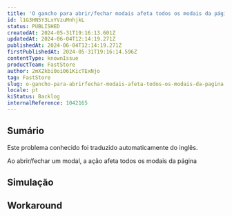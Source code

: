 ```yaml
---
title: 'O gancho para abrir/fechar modais afeta todos os modais da página'
id: l1G3HN5Y3LxYVzuMnhjkL
status: PUBLISHED
createdAt: 2024-05-31T19:16:13.601Z
updatedAt: 2024-06-04T12:14:19.271Z
publishedAt: 2024-06-04T12:14:19.271Z
firstPublishedAt: 2024-05-31T19:16:14.596Z
contentType: knownIssue
productTeam: FastStore
author: 2mXZkbi0oi061KicTExNjo
tag: FastStore
slug: o-gancho-para-abrirfechar-modais-afeta-todos-os-modais-da-pagina
locale: pt
kiStatus: Backlog
internalReference: 1042165
---
```


## Sumário

<div class="alert alert-info">
  <p>Este problema conhecido foi traduzido automaticamente do inglês.</p>
</div>


Ao abrir/fechar um modal, a ação afeta todos os modais da página

## Simulação



## Workaround



